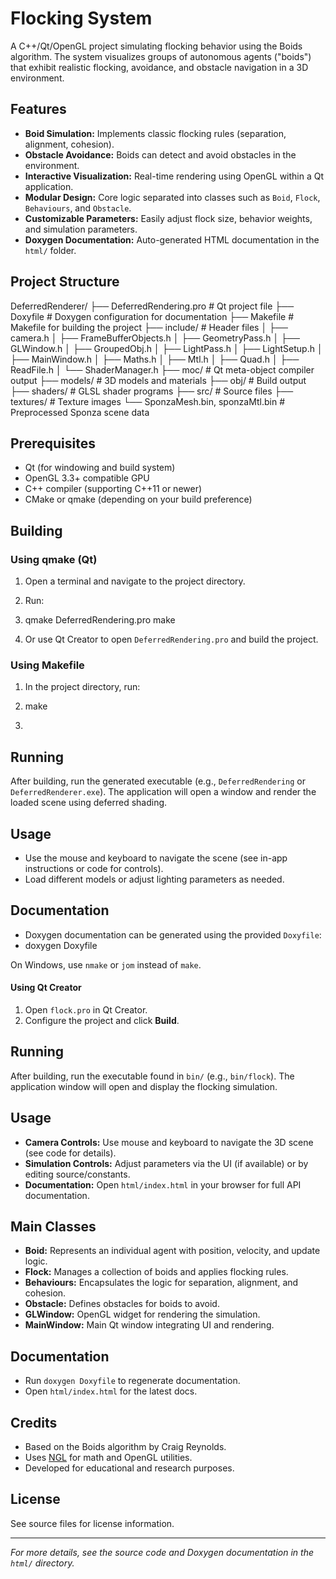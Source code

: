 # Flocking System

A C++/Qt/OpenGL project simulating flocking behavior using the Boids algorithm. The system visualizes groups of autonomous agents ("boids") that exhibit realistic flocking, avoidance, and obstacle navigation in a 3D environment.

## Features

- **Boid Simulation:** Implements classic flocking rules (separation, alignment, cohesion).
- **Obstacle Avoidance:** Boids can detect and avoid obstacles in the environment.
- **Interactive Visualization:** Real-time rendering using OpenGL within a Qt application.
- **Modular Design:** Core logic separated into classes such as `Boid`, `Flock`, `Behaviours`, and `Obstacle`.
- **Customizable Parameters:** Easily adjust flock size, behavior weights, and simulation parameters.
- **Doxygen Documentation:** Auto-generated HTML documentation in the `html/` folder.

## Project Structure

DeferredRenderer/ ├── DeferredRendering.pro # Qt project file ├── Doxyfile # Doxygen configuration for documentation 
├── Makefile # Makefile for building the project ├── include/ # Header files │ ├── camera.h │ ├── FrameBufferObjects.h │ 
├── GeometryPass.h │ ├── GLWindow.h │ ├── GroupedObj.h │ ├── LightPass.h │ ├── LightSetup.h │ ├── MainWindow.h │ ├── Maths.h │ ├── Mtl.h │ ├── Quad.h │ ├── ReadFile.h 
│ └── ShaderManager.h ├── moc/ # Qt meta-object compiler output ├── models/ # 3D models and materials ├── obj/ # Build output ├── shaders/ # GLSL shader programs
├── src/ # Source files ├── textures/ # Texture images └── SponzaMesh.bin, sponzaMtl.bin # Preprocessed Sponza scene data


## Prerequisites

- Qt (for windowing and build system)
- OpenGL 3.3+ compatible GPU
- C++ compiler (supporting C++11 or newer)
- CMake or qmake (depending on your build preference)

## Building

### Using qmake (Qt)

1. Open a terminal and navigate to the project directory.
2. Run:
3. qmake DeferredRendering.pro make

4. Or use Qt Creator to open `DeferredRendering.pro` and build the project.

### Using Makefile

1. In the project directory, run:
2. make

3. 
## Running

After building, run the generated executable (e.g., `DeferredRendering` or `DeferredRenderer.exe`). The application will open a window and render the loaded scene using deferred shading.

## Usage

- Use the mouse and keyboard to navigate the scene (see in-app instructions or code for controls).
- Load different models or adjust lighting parameters as needed.

## Documentation

- Doxygen documentation can be generated using the provided `Doxyfile`:
- doxygen Doxyfile

On Windows, use `nmake` or `jom` instead of `make`.

#### Using Qt Creator

1. Open `flock.pro` in Qt Creator.
2. Configure the project and click **Build**.

## Running

After building, run the executable found in `bin/` (e.g., `bin/flock`). The application window will open and display the flocking simulation.

## Usage

- **Camera Controls:** Use mouse and keyboard to navigate the 3D scene (see code for details).
- **Simulation Controls:** Adjust parameters via the UI (if available) or by editing source/constants.
- **Documentation:** Open `html/index.html` in your browser for full API documentation.

## Main Classes

- **Boid:** Represents an individual agent with position, velocity, and update logic.
- **Flock:** Manages a collection of boids and applies flocking rules.
- **Behaviours:** Encapsulates the logic for separation, alignment, and cohesion.
- **Obstacle:** Defines obstacles for boids to avoid.
- **GLWindow:** OpenGL widget for rendering the simulation.
- **MainWindow:** Main Qt window integrating UI and rendering.

## Documentation

- Run `doxygen Doxyfile` to regenerate documentation.
- Open `html/index.html` for the latest docs.

## Credits

- Based on the Boids algorithm by Craig Reynolds.
- Uses [NGL](https://github.com/NCCA/NGL) for math and OpenGL utilities.
- Developed for educational and research purposes.

## License

See source files for license information.

---

*For more details, see the source code and Doxygen documentation in the `html/` directory.*

